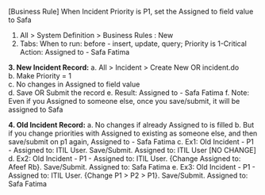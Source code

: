 [Business Rule]
When Incident Priority is P1, set the Assigned to field value to Safa

1. All > System Definition > Business Rules : New
2. Tabs: 
When to run: before - insert, update, query; Priority is 1-Critical
Action: Assigned to - Safa Fatima

**3. New Incident Record:**
  a. All > Incident > Create New OR incident.do <br/>
  b. Make Priority = 1 <br/>
  c. No changes in Assigned to field value <br/>
  d. Save OR Submit the record
  e. Result: Assigned to - Safa Fatima
  f. Note: Even if you Assigned to someone else, once you save/submit, it will be assigned to Safa

**4. Old Incident Record:**
  a. No changes if already Assigned to is filled
  b. But if you change priorities with Assigned to existing as someone else, and then save/submit on p1 again, Assigned to - Safa Fatima
  c.  Ex1: Old Incident - P1 - Assigned to: ITIL User. Save/Submit. Assigned to: ITIL User [NO CHANGE]
  d. Ex2: Old Incident - P1 - Assigned to: ITIL User. {Change Assigned to: Afeef Rb}. Save/Submit. Assigned to: Safa Fatima
  e. Ex3: Old Incident - P1 - Assigned to: ITIL User. {Change P1 > P2 > P1}. Save/Submit. Assigned to: Safa Fatima
